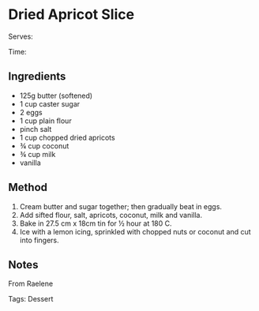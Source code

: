# Dried Apricot Slice

Serves:  

Time: 

## Ingredients

* 125g butter (softened)
* 1 cup caster sugar
* 2 eggs
* 1 cup plain flour
* pinch salt
* 1 cup chopped dried apricots
* ¾ cup coconut
* ¾ cup milk
* vanilla

## Method

1. Cream butter and sugar together; then gradually beat in eggs.  
2. Add sifted flour, salt, apricots, coconut, milk and vanilla.  
3. Bake in 27.5 cm x 18cm tin for ½ hour at 180  C.
4. Ice with a lemon icing, sprinkled with chopped nuts or coconut and cut into fingers.

## Notes

From Raelene

Tags: Dessert